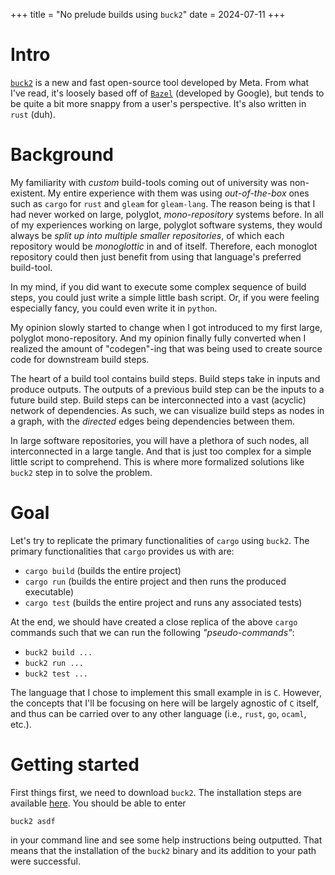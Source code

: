 +++
title = "No prelude builds using `buck2`"
date = 2024-07-11
+++

# Intro

[`buck2`](https://buck2.build) is a new and fast open-source tool developed by Meta.
From what I've read, it's loosely based off of [`Bazel`](https://bazel.build) (developed by Google), but tends to be quite a bit more snappy from a user's perspective.
It's also written in `rust` (duh).

# Background

My familiarity with *custom* build-tools coming out of university was non-existent.
My entire experience with them was using *out-of-the-box* ones such as `cargo` for `rust` and `gleam` for `gleam-lang`.
The reason being is that I had never worked on large, polyglot, *mono-repository* systems before.
In all of my experiences working on large, polyglot software systems, they would always be *split up into multiple smaller repositories*, of which each repository would be *monoglottic* in and of itself.
Therefore, each monoglot repository could then just benefit from using that language's preferred build-tool.

In my mind, if you did want to execute some complex sequence of build steps, you could just write a simple little bash script.
Or, if you were feeling especially fancy, you could even write it in `python`.

My opinion slowly started to change when I got introduced to my first large, polyglot mono-repository.
And my opinion finally fully converted when I realized the amount of "codegen"-ing that was being used to create source code for downstream build steps.

The heart of a build tool contains build steps.
Build steps take in inputs and produce outputs.
The outputs of a previous build step can be the inputs to a future build step.
Build steps can be interconnected into a vast (acyclic) network of dependencies.
As such, we can visualize build steps as nodes in a graph, with the *directed* edges being dependencies between them.

In large software repositories, you will have a plethora of such nodes, all interconnected in a large tangle.
And that is just too complex for a simple little script to comprehend.
This is where more formalized solutions like `buck2` step in to solve the problem.

# Goal

Let's try to replicate the primary functionalities of `cargo` using `buck2`.
The primary functionalities that `cargo` provides us with are:
- `cargo build` (builds the entire project)
- `cargo run` (builds the entire project and then runs the produced executable)
- `cargo test` (builds the entire project and runs any associated tests)

At the end, we should have created a close replica of the above `cargo` commands such that we can run the following *"pseudo-commands"*:
- `buck2 build ...`
- `buck2 run ...`
- `buck2 test ...`

The language that I chose to implement this small example in is `C`.
However, the concepts that I'll be focusing on here will be largely agnostic of `C` itself, and thus can be carried over to any other language (i.e., `rust`, `go`, `ocaml`, etc.).

# Getting started

First things first, we need to download `buck2`.
The installation steps are available [here](https://buck2.build/docs/getting_started).
You should be able to enter

```bash,linenos
buck2 asdf
```

in your command line and see some help instructions being outputted.
That means that the installation of the `buck2` binary and its addition to your path were successful.
